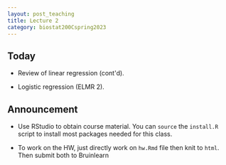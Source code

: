 ```yaml
---
layout: post_teaching
title: Lecture 2
category: biostat200Cspring2023
---
```


## Today

* Review of linear regression (cont'd).

* Logistic regression (ELMR 2).

## Announcement

* Use RStudio to obtain course material. You can `source` the `install.R` script to install most packages needed for this class. 

* To work on the HW, just directly work on `hw.Rmd` file then knit to `html`. Then submit both to Bruinlearn

